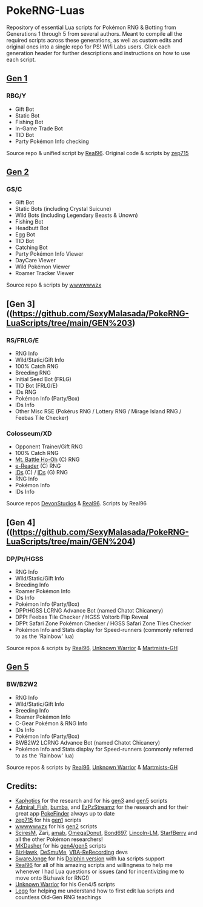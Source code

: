 # PokeRNG-Luas
Repository of essential Lua scripts for Pokémon RNG &amp; Botting from Generations 1 through 5 from several authors.
Meant to compile all the required scripts across these generations, as well as custom edits and original ones into a single repo for PS! Wifi Labs users.
Click each generation header for further descriptions and instructions on how to use each script.
## [Gen 1](https://github.com/SexyMalasada/PokeRNG-LuaScripts/tree/main/GEN%201)
### RBG/Y
* Gift Bot
* Static Bot
* Fishing Bot
* In-Game Trade Bot
* TID Bot
* Party Pokémon Info checking

Source repo &amp; unified script by [Real96](https://github.com/Real96/PokeLua/tree/main/Gen%201). Original code &amp; scripts by [zep715](https://github.com/zep715/rbylua)

## [Gen 2](https://github.com/SexyMalasada/PokeRNG-LuaScripts/tree/main/GEN%202)
### GS/C
* Gift Bot
* Static Bots (including Crystal Suicune)
* Wild Bots (including Legendary Beasts & Unown)
* Fishing Bot
* Headbutt Bot
* Egg Bot
* TID Bot
* Catching Bot
* Party Pokémon Info Viewer
* DayCare Viewer
* Wild Pokémon Viewer
* Roamer Tracker Viewer

Source repo &amp; scripts by [wwwwwwzx](https://github.com/wwwwwwzx/gsclua/tree/master)

## [Gen 3]((https://github.com/SexyMalasada/PokeRNG-LuaScripts/tree/main/GEN%203)
### RS/FRLG/E
* RNG Info
* Wild/Static/Gift Info
* 100% Catch RNG
* Breeding RNG
* Initial Seed Bot (FRLG)
* TID Bot (FRLG/E)
* IDs RNG
* Pokémon Info (Party/Box)
* IDs Info
* Other Misc RSE (Pokérus RNG / Lottery RNG / Mirage Island RNG / Feebas Tile Checker)

### Colosseum/XD
* Opponent Trainer/Gift RNG
* 100% Catch RNG
* [Mt. Battle Ho-Oh](https://devonstudios.it/2021/05/22/colosseum-mt-battle-ho-oh/) (C) RNG
* [e-Reader](https://devonstudios.it/2021/04/29/colosseum-e-reader-shadows/) (C) RNG
* [IDs](https://devonstudios.it/2021/03/17/colosseum-ids/) (C) / [IDs](https://devonstudios.it/2021/05/30/xd-ids/) (G) RNG
* RNG Info
* Pokémon Info
* IDs Info

Source repos [DevonStudios](https://github.com/DevonStudios/LuaScripts/tree/main/Gen%203) &amp; [Real96](https://github.com/Real96/PokeLua/tree/main/Gen%203). Scripts by Real96

## [Gen 4]((https://github.com/SexyMalasada/PokeRNG-LuaScripts/tree/main/GEN%204)
### DP/Pt/HGSS
* RNG Info
* Wild/Static/Gift Info
* Breeding Info
* Roamer Pokémon Info
* IDs Info
* Pokémon Info (Party/Box)
* DPPtHGSS LCRNG Advance Bot (named Chatot Chicanery)
* DPPt Feebas Tile Checker / HGSS Voltorb Flip Reveal
* DPPt Safari Zone Pokémon Checker / HGSS Safari Zone Tiles Checker
* Pokémon Info and Stats display for Speed-runners (commonly referred to as the 'Rainbow' lua)

Source repos &amp; scripts by [Real96](https://github.com/Real96/PokeLua/tree/main/Gen%204), [Unknown Warrior](https://github.com/Unknown-Warrior/LUA_Scripts) &amp; [Martmists-GH](https://github.com/Martmists-GH/PokemonOverlay)

## [Gen 5](https://github.com/SexyMalasada/PokeRNG-LuaScripts/tree/main/GEN%205)
### BW/B2W2
* RNG Info
* Wild/Static/Gift Info
* Breeding Info
* Roamer Pokémon Info
* C-Gear Pokémon & RNG Info
* IDs Info
* Pokémon Info (Party/Box)
* BWB2W2 LCRNG Advance Bot (named Chatot Chicanery)
* Pokémon Info and Stats display for Speed-runners (commonly referred to as the 'Rainbow' lua)

Source repos &amp; scripts by [Real96](https://github.com/Real96/PokeLua/tree/main/Gen%205), [Unknown Warrior](https://github.com/Unknown-Warrior/LUA_Scripts) &amp; [Martmists-GH](https://github.com/Martmists-GH/PokemonOverlay)

## Credits:
* [Kaphotics](https://github.com/kwsch) for the research and for his [gen3](https://projectpokemon.org/home/forums/topic/15187-gen-3-lua-scripts/) and [gen5](https://projectpokemon.org/home/forums/topic/15140-pokemon-bw-lua-scripts/) scripts
* [Admiral_Fish](https://github.com/Admiral-Fish), [bumba](https://github.com/pkmnbumba), and [EzPzStreamz](https://github.com/SteveCookTU) for the research and for their great app [PokeFinder](https://github.com/Admiral-Fish/PokeFinder) always up to date
* [zep715](https://github.com/zep715) for his [gen1](https://github.com/zep715/rbylua) scripts
* [wwwwwwzx](https://github.com/wwwwwwzx) for his [gen2](https://github.com/wwwwwwzx/gsclua) scripts
* [SciresM](https://github.com/SciresM), Zari, [amab](https://github.com/AskMeAboutBirds), [OmegaDonut](https://github.com/OmegaDonut), [Bond697](https://github.com/Bond697), [Lincoln-LM](https://github.com/Lincoln-LM), [StarfBerry](https://github.com/StarfBerry) and all the other Pokémon researchers!
* [MKDasher](https://github.com/mkdasher) for his [gen4/gen5](https://www.dropbox.com/s/qx2fo1zc44p1jr7/Pokemon%20Gen%204-5%20Lua%20script.rar) scripts
* [BizHawk](https://github.com/TASEmulators/BizHawk), [DeSmuMe](https://github.com/TASEmulators/desmume), [VBA-ReRecording](https://github.com/TASEmulators/vba-rerecording) devs
* [SwareJonge](https://github.com/SwareJonge) for his [Dolphin version](https://github.com/SwareJonge/Dolphin-Lua-Core) with lua scripts support
* [Real96](https://github.com/Real96) for all of his amazing scripts and willingness to help me whenever I had Lua questions or issues (and for incentivizing me to move onto Bizhawk for RNG!)
* [Unknown Warrior](https://github.com/Unknown-Warrior) for his Gen4/5 scripts
* [Lego](https://github.com/LegoFigure11) for helping me understand how to first edit lua scripts and countless Old-Gen RNG teachings